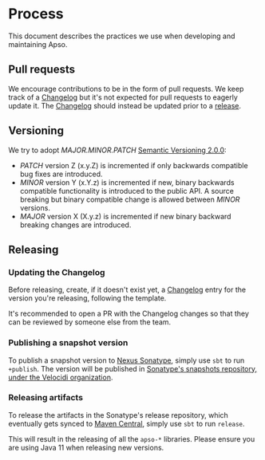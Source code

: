 # Process

This document describes the practices we use when developing and maintaining Apso.

## Pull requests

We encourage contributions to be in the form of pull requests. We keep track of a [Changelog](CHANGELOG.md) but it's not
expected for pull requests to eagerly update it. The [Changelog](CHANGELOG.md) should instead be updated prior to a
[release](PROCESS.md#releasing).

## Versioning

We try to adopt _MAJOR.MINOR.PATCH_ [Semantic Versioning 2.0.0](https://semver.org/):

* _PATCH_ version Z (x.y.Z) is incremented if only backwards compatible bug fixes are introduced.
* _MINOR_ version Y (x.Y.z) is incremented if new, binary backwards compatible functionality is introduced to the public
  API. A source breaking but binary compatible change is allowed between _MINOR_ versions.
* _MAJOR_ version X (X.y.z) is incremented if new binary backward breaking changes are introduced.

## Releasing

### Updating the Changelog

Before releasing, create, if it doesn't exist yet, a [Changelog](CHANGELOG.md) entry for the version you're releasing,
following the template.

It's recommended to open a PR with the Changelog changes so that they can be reviewed by someone else from the team.

### Publishing a snapshot version

To publish a snapshot version to [Nexus Sonatype](https://oss.sonatype.org), simply use `sbt` to run `+publish`. The
version will be published in [Sonatype's snapshots repository, under the Velocidi organization](https://oss.sonatype.org/content/repositories/snapshots/com/velocidi/).

### Releasing artifacts

To release the artifacts in the Sonatype's release repository, which eventually gets synced to
[Maven Central](https://repo1.maven.org/maven2/com/velocidi/), simply use `sbt` to run `release`.

This will result in the releasing of all the `apso-*` libraries. Please ensure you are using Java 11 when releasing
new versions.
